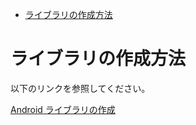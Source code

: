 - [ライブラリの作成方法](#ライブラリの作成方法)


# ライブラリの作成方法

以下のリンクを参照してください。

[Android ライブラリの作成](https://developer.android.com/studio/projects/android-library?hl=ja)



